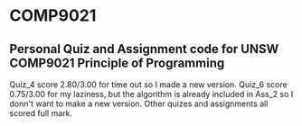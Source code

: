 # COMP9021
## Personal Quiz and Assignment code for UNSW COMP9021 Principle of Programming

Quiz_4 score 2.80/3.00 for time out so I made a new version.
Quiz_6 score 0.75/3.00 for my laziness, but the algorithm is already included in Ass_2 so I donn't want to make a new version.
Other quizes and assignments all scored full mark.
